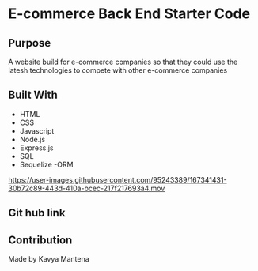 # E-commerce Back End Starter Code

## Purpose

A website build for e-commerce companies so that they could use the latesh technologies to compete with other e-commerce companies

## Built With

- HTML
- CSS
- Javascript
- Node.js
- Express.js
- SQL
- Sequelize
  -ORM

https://user-images.githubusercontent.com/95243389/167341431-30b72c89-443d-410a-bcec-217f217693a4.mov



## Git hub link

## Contribution

Made by Kavya Mantena
